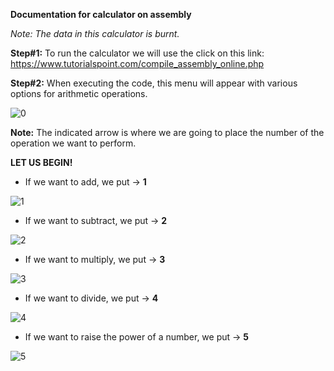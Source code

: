 **Documentation for calculator on assembly**

*Note: The data in this calculator is burnt.*

**Step#1:**
To run the calculator we will use the click on this link: https://www.tutorialspoint.com/compile_assembly_online.php

**Step#2:** When executing the code, this menu will appear with various options for arithmetic operations.


![0](https://user-images.githubusercontent.com/119762033/209040944-48cf8556-ad69-41d8-a732-1b7b5844a974.png)

**Note:** The indicated arrow is where we are going to place the number of the operation we want to perform.


**LET US BEGIN!**


* If we want to add, we put -> **1**

![1](https://user-images.githubusercontent.com/119762033/209052437-8f627ca3-4d3b-4f59-b8d2-8be7e90665c8.png)

* If we want to subtract, we put -> **2**

![2](https://user-images.githubusercontent.com/119762033/209052551-91f901d6-3ecc-476c-b33a-2a5b804c2cea.png)

* If we want to multiply, we put -> **3**

![3](https://user-images.githubusercontent.com/119762033/209052971-1facda87-6997-4f21-9874-9eabb97a4d7f.png)

* If we want to divide, we put -> **4**

![4](https://user-images.githubusercontent.com/119762033/209053037-27957058-0dc1-42fc-8d2e-b9c32cb0f4aa.png)

* If we want to raise the power of a number, we put -> **5**

![5](https://user-images.githubusercontent.com/119762033/209053250-3ac0d399-4826-44f5-9949-cd1f75154f97.png)

